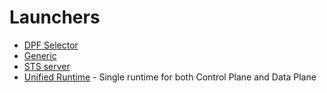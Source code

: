 # Launchers

- [DPF Selector](dpf-selector/)
- [Generic](generic/)
- [STS server](sts-server/)
- [Unified Runtime](unified-runtime/) - Single runtime for both Control Plane and Data Plane
